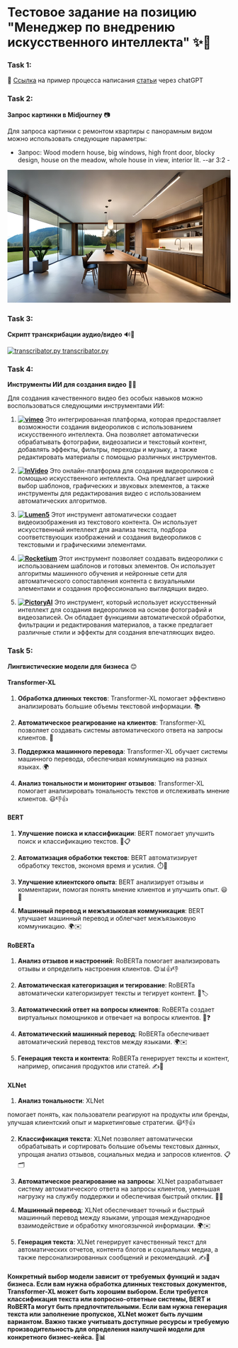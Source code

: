 # Тестовое задание на позицию "Менеджер по внедрению искусственного интеллекта" ✨🧠

### Task 1:
📝 [Ссылка](https://chat.openai.com/share/5a64e442-277d-4c7e-97be-8127b9aef578) на пример процесса написания [статьи](gpt_article.md) через chatGPT

### Task 2: 
<strong>Запрос картинки в Midjourney</strong> 📷

Для запроса картинки с ремонтом квартиры с панорамным видом можно использовать следующие параметры:

- Запрос: Wood modern house, big windows, high front door, blocky design, house on the meadow, whole house in view, interior lit. --ar 3:2 -
<img src="task_2.jpg" alt="Ремонт квартиры с панорманым видом" height="300">

### Task 3:
<strong>Скрипт транскрибации аудио/видео</strong> 🔊🎥

[<img src="https://upload.wikimedia.org/wikipedia/commons/thumb/8/82/Text-x-python.svg/1024px-Text-x-python.svg.png" alt="transcribator.py" height="20"> transcribator.py](speech-to-text/transcriber.py)



### Task 4:
**Инструменты ИИ для создания видео** 🎥🤖

Для создания качественного видео без особых навыков можно воспользоваться следующими инструментами ИИ:

1. **[<img src="https://upload.wikimedia.org/wikipedia/commons/9/9c/Vimeo_Logo.svg" alt="vimeo" height="30">](https://vimeo.com/)** Это интегрированная платформа, которая предоставляет возможности создания видеороликов с использованием искусственного интеллекта. Она позволяет автоматически обрабатывать фотографии, видеозаписи и текстовый контент, добавлять эффекты, фильтры, переходы и музыку, а также редактировать материалы с помощью различных инструментов.

2. **[<img src="https://web-assets.invideo.io/common/prod/logos/purple_logo_with_text.svg" alt="InVideo" height="40">](https://invideo.io/)** Это онлайн-платформа для создания видеороликов с помощью искусственного интеллекта. Она предлагает широкий выбор шаблонов, графических и звуковых элементов, а также инструменты для редактирования видео с использованием автоматических алгоритмов.

3. **[<img src="https://storage.googleapis.com/lumen5-site-images/L5-logo/L5-logo-header.png" alt="Lumen5" height="70">](https://lumen5.com/)** Этот инструмент автоматически создает видеоизображения из текстового контента. Он использует искусственный интеллект для анализа текста, подбора соответствующих изображений и создания видеороликов с текстовыми и графическими элементами.

4. **[<img src="https://rocketium.com/img/rocketium-2023-logo.png" alt="Rocketium" height="20">](https://rocketium.com/)** Этот инструмент позволяет создавать видеоролики с использованием шаблонов и готовых элементов. Он использует алгоритмы машинного обучения и нейронные сети для автоматического сопоставления контента с визуальными элементами и создания профессионально выглядящих видео.


5. **[<img src="https://mlrdjua3hhlu.i.optimole.com/cb:gO3x.62b97/w:860/h:214/q:mauto/f:avif/https://pictory.ai/wp-content/uploads/2022/08/logo-new-font-TM.png" alt="PictoryAI" height="40">](https://pictory.ai/)** Это инструмент, который использует искусственный интеллект для создания видеороликов на основе фотографий и видеозаписей. Он обладает функциями автоматической обработки, фильтрации и редактирования материалов, а также предлагает различные стили и эффекты для создания впечатляющих видео.

### Task 5:
**Лингвистические модели для бизнеса** 😊

#### Transformer-XL
1. **Обработка длинных текстов**: Transformer-XL помогает эффективно анализировать большие объемы текстовой информации. 📚

2. **Автоматическое реагирование на клиентов**: Transformer-XL позволяет создавать системы автоматического ответа на запросы клиентов. 🤖

3. **Поддержка машинного перевода**: Transformer-XL обучает системы машинного перевода, обеспечивая коммуникацию на разных языках. 🌍

4. **Анализ тональности и мониторинг отзывов**: Transformer-XL помогает анализировать тональность текстов и отслеживать мнение клиентов. 😃👎👍

#### BERT
1. **Улучшение поиска и классификации**: BERT помогает улучшить поиск и классификацию текстов. 🔎📋

2. **Автоматизация обработки текстов**: BERT автоматизирует обработку текстов, экономя время и усилия. ⏱️💼

3. **Улучшение клиентского опыта**: BERT анализирует отзывы и комментарии, помогая понять мнение клиентов и улучшить опыт. 😃📝

4. **Машинный перевод и межъязыковая коммуникация**: BERT улучшает машинный перевод и облегчает межъязыковую коммуникацию. 🌍✉️

#### RoBERTa
1. **Анализ отзывов и настроений**: RoBERTa помогает анализировать отзывы и определить настроения клиентов. 😊📊👍👎

2. **Автоматическая категоризация и тегирование**: RoBERTa автоматически категоризирует тексты и тегирует контент. 📑🏷️

3. **Автоматический ответ на вопросы клиентов**: RoBERTa создает виртуальных помощников и отвечает на вопросы клиентов. 🤖❓

4. **Автоматический машинный перевод**: RoBERTa обеспечивает автоматический перевод текстов между языками. 🌍✉️

5. **Генерация текста и контента**: RoBERTa генерирует тексты и контент, например, описания продуктов или статей. ✍️📄

#### XLNet
1. **Анализ тональности**: XLNet

 помогает понять, как пользователи реагируют на продукты или бренды, улучшая клиентский опыт и маркетинговые стратегии. 😃👎👍

2. **Классификация текста**: XLNet позволяет автоматически обрабатывать и сортировать большие объемы текстовых данных, упрощая анализ отзывов, социальных медиа и запросов клиентов. 📋🗂️

3. **Автоматическое реагирование на запросы**: XLNet разрабатывает систему автоматического ответа на запросы клиентов, уменьшая нагрузку на службу поддержки и обеспечивая быстрый отклик. 🤖📞

4. **Машинный перевод**: XLNet обеспечивает точный и быстрый машинный перевод между языками, упрощая международное взаимодействие и обработку многоязычной информации. 🌍✉️

5. **Генерация текста**: XLNet генерирует качественный текст для автоматических отчетов, контента блогов и социальных медиа, а также персонализированных сообщений и рекомендаций. ✍️📄

#### Конкретный выбор модели зависит от требуемых функций и задач бизнеса. Если вам нужна обработка длинных текстовых документов, Transformer-XL может быть хорошим выбором. Если требуется классификация текста или вопросно-ответные системы, BERT и RoBERTa могут быть предпочтительными. Если вам нужна генерация текста или заполнение пропусков, XLNet может быть лучшим вариантом. Важно также учитывать доступные ресурсы и требуемую производительность для определения наилучшей модели для конкретного бизнес-кейса. 💼📊
